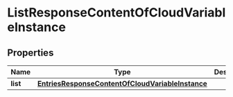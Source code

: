 # ListResponseContentOfCloudVariableInstance

## Properties
Name | Type | Description | Notes
------------ | ------------- | ------------- | -------------
**list** | [**EntriesResponseContentOfCloudVariableInstance**](EntriesResponseContentOfCloudVariableInstance.md) |  |  [optional]
